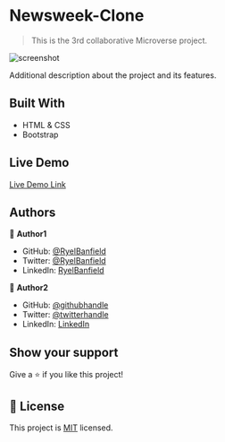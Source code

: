 # Newsweek-Clone

> This is the 3rd collaborative Microverse project.

![screenshot](./app_screenshot.png)

Additional description about the project and its features.

## Built With

- HTML & CSS
- Bootstrap

## Live Demo

[Live Demo Link](https://livedemo.com)

## Authors

👤 **Author1**

- GitHub: [@RyelBanfield](https://github.com/RyelBanfield)
- Twitter: [@RyelBanfield](https://twitter.com/RyelBanfield)
- LinkedIn: [RyelBanfield](https://www.linkedin.com/in/ryel-banfield-93a6a71b4/)

👤 **Author2**

- GitHub: [@githubhandle](https://github.com/githubhandle)
- Twitter: [@twitterhandle](https://twitter.com/twitterhandle)
- LinkedIn: [LinkedIn](https://linkedin.com/linkedinhandle)

## Show your support

Give a ⭐️ if you like this project!

## 📝 License

This project is [MIT](lic.url) licensed.
